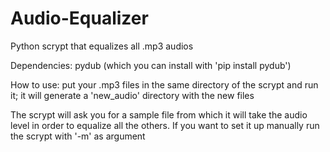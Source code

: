 # Audio-Equalizer
Python scrypt that equalizes all .mp3 audios

Dependencies:
  pydub (which you can install with 'pip install pydub')

How to use:
  put your .mp3 files in the same directory of the scrypt and run it; it will generate a 'new_audio' directory with the new files

The scrypt will ask you for a sample file from which it will take the audio level in order to equalize all the others. If you want to set it up manually run the scrypt with '-m' as argument
